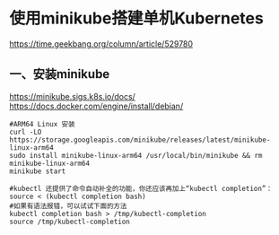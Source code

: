 # 使用minikube搭建单机Kubernetes
https://time.geekbang.org/column/article/529780

## 一、安装minikube
https://minikube.sigs.k8s.io/docs/
https://docs.docker.com/engine/install/debian/
```shell
#ARM64 Linux 安装
curl -LO https://storage.googleapis.com/minikube/releases/latest/minikube-linux-arm64
sudo install minikube-linux-arm64 /usr/local/bin/minikube && rm minikube-linux-arm64
minikube start

#kubectl 还提供了命令自动补全的功能，你还应该再加上“kubectl completion”：
source < (kubectl completion bash)
#如果有语法报错，可以试试下面的方法
kubectl completion bash > /tmp/kubectl-completion 
source /tmp/kubectl-completion

```


